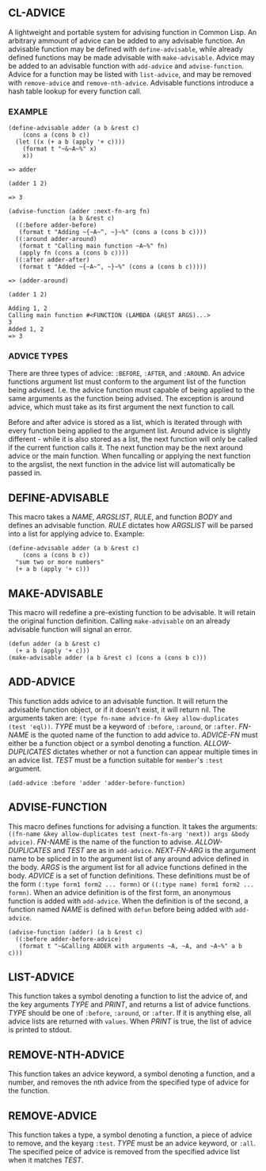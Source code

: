 CL-ADVICE
---------------
A lightweight and portable system for advising function in Common Lisp. An
arbitrary ammount of advice can be added to any advisable function. An advisable
function may be defined with `define-advisable`, while already defined functions
may be made advisable with `make-advisable`. Advice may be added to an advisable
function with `add-advice` and `advise-function`. Advice for a function may be
listed with `list-advice`, and may be removed with `remove-advice` and
`remove-nth-advice`. Advisable functions introduce a hash table lookup for every
function call.

### EXAMPLE ###
```
(define-advisable adder (a b &rest c)
    (cons a (cons b c))
  (let ((x (+ a b (apply '+ c))))
    (format t "~&~A~%" x)
    x))

=> adder

(adder 1 2)

=> 3

(advise-function (adder :next-fn-arg fn)
                 (a b &rest c)
  ((:before adder-before)
   (format t "Adding ~{~A~^, ~}~%" (cons a (cons b c))))
  ((:around adder-around)
   (format t "Calling main function ~A~%" fn)
   (apply fn (cons a (cons b c))))
  ((:after adder-after)
   (format t "Added ~{~A~^, ~}~%" (cons a (cons b c)))))

=> (adder-around)

(adder 1 2)

Adding 1, 2
Calling main function #<FUNCTION (LAMBDA (&REST ARGS)...>
3
Added 1, 2
=> 3
```

### ADVICE TYPES ###
There are three types of advice: `:BEFORE`, `:AFTER`, and `:AROUND`. An advice
functions argument list must conform to the argument list of the function being
advised. I.e. the advice function must capable of being applied to the same
arguments as the function being advised. The exception is around advice, which
must take as its first argument the next function to call.

Before and after advice is stored as a list, which is iterated through with
every function being applied to the argument list. Around advice is slightly
different - while it is also stored as a list, the next function will only be
called if the current function calls it. The next function may be the next
around advice or the main function. When funcalling or applying the next
function to the argslist, the next function in the advice list will
automatically be passed in. 


DEFINE-ADVISABLE
----------------
This macro takes a *NAME*, *ARGSLIST*, *RULE*, and function *BODY* and defines
an advisable function. *RULE* dictates how *ARGSLIST* will be parsed into a list
for applying advice to. Example:

```
(define-advisable adder (a b &rest c)
    (cons a (cons b c))
  "sum two or more numbers"
  (+ a b (apply '+ c)))
```

MAKE-ADVISABLE
--------------
This macro will redefine a pre-existing function to be advisable. It will retain
the original function definition. Calling `make-advisable` on an already
advisable function will signal an error.

```
(defun adder (a b &rest c)
  (+ a b (apply '+ c)))
(make-advisable adder (a b &rest c) (cons a (cons b c)))
```

ADD-ADVICE
----------
This function adds advice to an advisable function. It will return the advisable
function object, or if it doesn't exist, it will return nil. The arguments taken
are: `(type fn-name advice-fn &key allow-duplicates (test 'eql))`.
*TYPE* must be a keyword of `:before`, `:around`, or `:after`. *FN-NAME* is the
quoted name of the function to add advice to. *ADVICE-FN* must either be a
function object or a symbol denoting a function. *ALLOW-DUPLICATES* dictates
whether or not a function can appear multiple times in an advice list. *TEST*
must be a function suitable for `member`'s `:test` argument.

```
(add-advice :before 'adder 'adder-before-function)
```

ADVISE-FUNCTION
---------------
This macro defines functions for advising a function. It takes the arguments:
`((fn-name &key allow-duplicates test (next-fn-arg 'next)) args &body advice)`. 
*FN-NAME* is the name of the function to advise. *ALLOW-DUPLICATES* and *TEST*
are as in `add-advice`. *NEXT-FN-ARG* is the argument name to be spliced in to
the argument list of any around advice defined in the body. *ARGS* is the
argument list for all advice functions defined in the body. *ADVICE* is a set
of function definitions. These definitions must be of the form
`(:type form1 form2 ... formn)` or `((:type name) form1 form2 ... formn)`.
When an advice definition is of the first form, an anonymous function is added
with `add-advice`. When the definition is of the second, a function named *NAME*
is defined with `defun` before being added with `add-advice`. 

```
(advise-function (adder) (a b &rest c)
  ((:before adder-before-advice)
   (format t "~&Calling ADDER with arguments ~A, ~A, and ~A~%" a b c)))
```

LIST-ADVICE
-----------
This function takes a symbol denoting a function to list the advice of, and the
key arguments *TYPE* and *PRINT*, and returns a list of advice functions. *TYPE*
should be one of `:before`, `:around`, or `:after`. If it is anything else, all
advice lists are returned with `values`. When *PRINT* is true, the list of
advice is printed to stdout.

REMOVE-NTH-ADVICE
-----------------
This function takes an advice keyword, a symbol denoting a function, and a
number, and removes the nth advice from the specified type of advice for the
function. 

REMOVE-ADVICE
-------------
This function takes a type, a symbol denoting a function, a piece of advice to
remove, and the keyarg `:test`. *TYPE* must be an advice keyword, or `:all`.
The specified peice of advice is removed from the specified advice list when it
matches *TEST*. 
